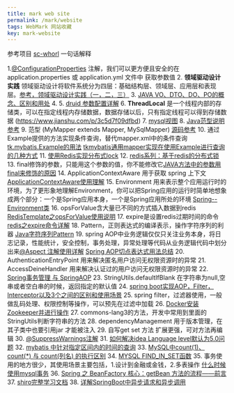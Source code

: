 ```yaml
---
title: mark web site
permalink: /mark/website
tags: WebMark 网站收藏
key: mark-website
---
```

参考项目 [sc-whorl](https://github.com/Senssic/sc-whorl)
一句话解释

1.[@ConfigurationProperties](https://blog.csdn.net/yusimiao/article/details/97622666) 注解，我们可以更方便且安全的在  application.properties 或 application.yml 文件中 获取参数值
2. **领域驱动设计实践** 领域驱动设计将软件系统分为四层：基础结构层、领域层、应用层和表现层。[参考，领域驱动设计实践（一，二，三）](https://www.cnblogs.com/daxnet/archive/2010/07/07/1772584.html)
3. [JAVA VO、DTO、DO、PO的概念、区别和用处](https://blog.csdn.net/Thousa_Ho/article/details/73196347)
4.
5. [druid 参数配置详解](https://www.cnblogs.com/halberd-lee/p/11304790.html)
6. **ThreadLocal** 是一个线程内部的存储类，可以在指定线程内存储数据，数据存储以后，只有指定线程可以得到存储数据 (https://www.jianshu.com/p/3c5d7f09dfbd)
7. [mysql视图](https://blog.csdn.net/king101125s/article/details/104228364)
8. [Java范型说明参考](https://www.runoob.com/java/java-generics.html)
9. 范型 (MyMapper<T> extends Mapper<T>, MySqlMapper<T>) [源码参考](https://github.com/Senssic/sc-whorl/blob/master/sc-whorl-web/src/main/java/sc/whorl/system/commons/MyMapper.java)
10. 通过Example提供的方法实现条件查询，替代mapper.xml中的条件查询 [tk.mybatis.Example的用法](https://blog.csdn.net/u011919791/article/details/53941568?utm_source=blogxgwz0) [tkmybatis通用mapper实现在使用Example进行查询的几种方式](https://blog.csdn.net/maicose/article/details/88670974)
11. [使用Redis实现分布式lock](https://blog.csdn.net/syilt/article/details/100039332)
12. [redis系列：基于redis的分布式锁](https://www.cnblogs.com/fixzd/p/9479970.html)
13. final修饰的参数，只能用这个参数的值，你不能修改它[JAVA方法中的参数用final来修饰的原因](https://www.cnblogs.com/gmq-sh/p/8431960.html)
14. ApplicationContextAware 用于获取 spring 上下文 [ApplicationContextAware使用理解](https://www.jianshu.com/p/4c0723615a52)
15. Environment 用来表示整个应用运行时的环境，为了更形象地理解Environment，你可以把Spring应用的运行时简单地想象成两个部分：一个是Spring应用本身，一个是Spring应用所处的环境 [Spring--Environment类](https://www.jianshu.com/p/5f10192eb958)
16. opsForValue含大量已不同的方式插入数据到redis  [RedisTemplate之opsForValue使用说明](https://blog.csdn.net/aoxiangzhe/article/details/93164823)
17. expire是设置redis过期时间的命令 [redis之expire命令详解](https://blog.csdn.net/zhaozhirongfree1111/article/details/84982858)
18. Pattern，正则表达式的编译表示，操作字符序列的利器 [Java字符序列Pattern](https://www.cnblogs.com/aniao/p/9351534.html)
19. spring AOP中业务逻辑仅仅只关注业务本身，将日志记录，性能统计，安全控制，事务处理，异常处理等代码从业务逻辑代码中划分出来[@Aspect 注解使用详解](https://blog.csdn.net/fz13768884254/article/details/83538709) [Spring AOP切点表达式用法总结](https://www.cnblogs.com/zhangxufeng/p/9160869.html)
20. AuthenticationEntryPoint 用来解决匿名用户访问无权限资源时的异常
21. AccessDeineHandler 用来解决认证过的用户访问无权限资源时的异常
22. [Spring事务管理 与 SpringAOP](https://www.cnblogs.com/xdyixia/p/9376077.html)
23. StringUtils.defaultIfBlank 在字符串为null,空串或者空白串的时候，返回指定的默认值
24. [spring boot实现AOP，Filter，Interceptor以及3个之间的区别和使用场景](https://blog.csdn.net/sinat_18114869/article/details/80181648)
25. spring filter，过滤器使用，一般做乱码处理、权限控制等操作，可以预先在过滤中加载
26. [Docker安装Zookeeper并进行操作](https://blog.csdn.net/qq_26641781/article/details/80886831)
27. commons-lang3的方法，开发中常用到里面的StringUtils判断字符串的方法
28. dependencyManagement 用于版本管理，在其子类中也要引用jar 才能被注入
29. 自写get set 方法 扩展更强，可对方法再编辑
30. [@SuppressWarnings注解](https://www.cnblogs.com/liaojie970/p/9009199.html)
31. [如何解决idea Language level默认为5.0问题](https://www.jianshu.com/p/862b5394f7fb)
32. [mybatis 中针对指定区间内的时间的查询](https://blog.csdn.net/qq_38061755/article/details/79826532)
33. [MySQL中count(1)、count(*) 与 count(列名) 的执行区别](https://blog.csdn.net/weixin_45794138/article/details/102904543)
34. [MYSQL FIND_IN_SET函数](https://www.jianshu.com/p/b2c1ba0ba34f)
35. 事务使用的地方很少，其使用场景主要包括，1.设计到金融或金钱，2.多表操作 [什么时候使用mysql事务](https://blog.csdn.net/lmy_1/article/details/54381565)
36. [Spring 之 BeanFactory 核心：getBean 方法的流程——前言](https://blog.csdn.net/ajianyingxiaoqinghan/article/details/81989735)
37. [shiro完整学习文档](https://www.iteye.com/category/352932)
38. [详解SpringBoot中异步请求和异步调用](https://www.jb51.net/article/159256.htm)
